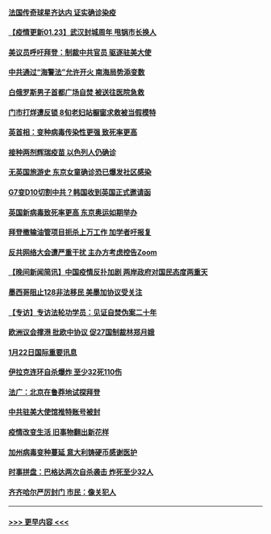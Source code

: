 #### [法国传奇球星齐达内 证实确诊染疫](../pages/prog202/a103038495.md?t=01231801) 
#### [【疫情更新01.23】武汉封城周年 甩锅市长换人](../pages/prog202/a103034335.md?t=01231801) 
#### [美议员呼吁拜登：制裁中共官员 驱逐驻美大使](../pages/prog202/a103038475.md?t=01231801) 
#### [中共通过“海警法”允许开火 南海局势添变数](../pages/prog202/a103038452.md?t=01231801) 
#### [白俄罗斯男子首都广场自焚 被送往医院急救](../pages/prog202/a103038446.md?t=01231801) 
#### [门市打烊遭反锁 8旬老妇站橱窗求救被当假模特](../pages/prog202/a103038441.md?t=01231801) 
#### [英首相：变种病毒传染性更强 致死率更高](../pages/prog202/a103038333.md?t=01231801) 
#### [接种两剂辉瑞疫苗 以色列人仍确诊](../pages/prog202/a103038321.md?t=01231801) 
#### [无英国旅游史 东京女童确诊恐已爆发社区感染](../pages/prog202/a103038303.md?t=01231801) 
#### [G7变D10切割中共？韩国收到英国正式邀请函](../pages/prog202/a103038113.md?t=01231801) 
#### [英国新病毒致死率更高 东京奥运如期举办](../pages/prog202/a103038217.md?t=01231801) 
#### [拜登撤输油管项目扼杀上万工作 加学者吁报复](../pages/prog202/a103038020.md?t=01231801) 
#### [反共网络大会遭严重干扰 主办方考虑控告Zoom](../pages/prog202/a103038098.md?t=01231801) 
#### [【晚间新闻简讯】中国疫情反扑加剧 两岸政府对国民态度两重天](../pages/prog202/a103038036.md?t=01231801) 
#### [墨西哥阻止128非法移民 美墨加协议受关注](../pages/prog202/a103038018.md?t=01231801) 
#### [【专访】专访法轮功学员：见证自焚伪案二十年](../pages/prog202/a103037997.md?t=01231801) 
#### [欧洲议会撑港 批欧中协议 促27国制裁林郑月娥](../pages/prog202/a103037939.md?t=01231801) 
#### [1月22日国际重要讯息](../pages/prog202/a103037815.md?t=01231801) 
#### [伊拉克连环自杀爆炸 至少32死110伤](../pages/prog202/a103037693.md?t=01231801) 
#### [法广：北京在鲁莽地试探拜登](../pages/prog202/a103037692.md?t=01231801) 
#### [中共驻美大使馆推特账号被封](../pages/prog202/a103037565.md?t=01231801) 
#### [疫情改变生活 旧事物翻出新花样](../pages/prog202/a103037455.md?t=01231801) 
#### [加州病毒变种蔓延 意大利铸硬币感谢医护](../pages/prog202/a103037436.md?t=01231801) 
#### [时事拼盘：巴格达两次自杀袭击 炸死至少32人](../pages/prog202/a103037404.md?t=01231801) 
#### [齐齐哈尔严厉封门 市民：像关犯人](../pages/prog202/a103037264.md?t=01231801) 

----
#### [ >>> 更早内容 <<< ](../indexes/prog202-earlier.md)
